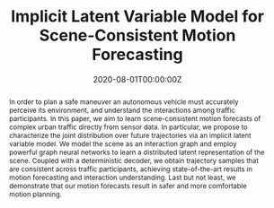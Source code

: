 ---
# Activate this widget? true/false
active: false
title: "Implicit Latent Variable Model for Scene-Consistent Motion Forecasting"

# Authors
# If you created a profile for a user (e.g. the default `admin` user), write the username (folder name) here 
# and it will be replaced with their full name and linked to their profile.
authors:
- Sergio Casas*
- Cole Gulino*
- Simon Suo*
- Katie Luo
- Renjie Liao
- Raquel Urtasun

# Author notes (optional)
# author_notes:
# - "Equal contribution"
# - "Equal contribution"

date: "2020-08-01T00:00:00Z"
doi: ""

# Schedule page publish date (NOT publication's date).
publishDate: "2017-01-01T00:00:00Z"

# Publication type.
# Legend: 0 = Uncategorized; 1 = Conference paper; 2 = Journal article;
# 3 = Preprint / Working Paper; 4 = Report; 5 = Book; 6 = Book section;
# 7 = Thesis; 8 = Patent
publication_types: ["1"]

# Publication name and optional abbreviated publication name.
publication: In *European Conference on Computer Vision*
publication_short: In *ECCV 2020*

abstract: In order to plan a safe maneuver an autonomous vehicle must accurately perceive its environment, and understand the interactions among traffic participants. In this paper, we aim to learn scene-consistent motion forecasts of complex urban traffic directly from sensor data. In particular, we propose to characterize the joint distribution over future trajectories via an implicit latent variable model. We model the scene as an interaction graph and employ powerful graph neural networks to learn a distributed latent representation of the scene. Coupled with a deterministic decoder, we obtain trajectory samples that are consistent across traffic participants, achieving state-of-the-art results in motion forecasting and interaction understanding. Last but not least, we demonstrate that our motion forecasts result in safer and more comfortable motion planning.

# Summary. An optional shortened abstract.
# summary: Lorem ipsum dolor sit amet, consectetur adipiscing elit. Duis posuere tellus ac convallis placerat. Proin tincidunt magna sed ex sollicitudin condimentum.

tags: []

# Display this page in the Featured widget?
featured: false

# Custom links (uncomment lines below)
# links:
# - name: Custom Link
#   url: http://example.org

url_pdf: 'https://arxiv.org/abs/2007.12036'
url_code: ''
url_dataset: ''
url_poster: ''
url_project: ''
url_slides: ''
url_source: ''
url_video: 'https://youtu.be/dBOVZ2Tulp4'

# Featured image
# To use, add an image named `featured.jpg/png` to your page's folder. 
image:
  caption: 'Left: a localization error makes the SDV follow a wrong route when using an HD map, driving into traffic. Right: mapless driving can interpret the scene from sensors and achieve a safe plan that follows a high-level command.'
  focal_point: ""
  preview_only: false

# Associated Projects (optional).
#   Associate this publication with one or more of your projects.
#   Simply enter your project's folder or file name without extension.
#   E.g. `internal-project` references `content/project/internal-project/index.md`.
#   Otherwise, set `projects: []`.
# projects:
# - example

# Slides (optional).
#   Associate this publication with Markdown slides.
#   Simply enter your slide deck's filename without extension.
#   E.g. `slides: "example"` references `content/slides/example/index.md`.
#   Otherwise, set `slides: ""`.
# slides: example
---